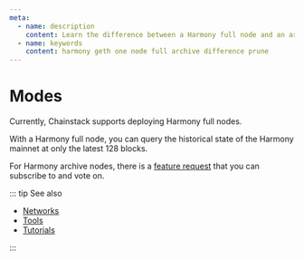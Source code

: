 ```yaml
---
meta:
  - name: description
    content: Learn the difference between a Harmony full node and an archive node.
  - name: keywords
    content: harmony geth one node full archive difference prune
---
```


# Modes

Currently, Chainstack supports deploying Harmony full nodes.

With a Harmony full node, you can query the historical state of the Harmony mainnet at only the latest 128 blocks.

For Harmony archive nodes, there is a [feature request](https://ideas.chainstack.com/feature-requests/p/harmony-archive-nodes) that you can subscribe to and vote on.

::: tip See also

* [Networks](/operations/harmony/networks)
* [Tools](/operations/harmony/tools)
* [Tutorials](/tutorials/harmony/)

:::

